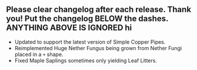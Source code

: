 Please clear changelog after each release.
Thank you!
Put the changelog BELOW the dashes. ANYTHING ABOVE IS IGNORED
hi
-----------------
- Updated to support the latest version of Simple Copper Pipes.
- Reimplemented Huge Nether Fungus being grown from Nether Fungi placed in a `+` shape.
- Fixed Maple Saplings sometimes only yielding Leaf Litters.
